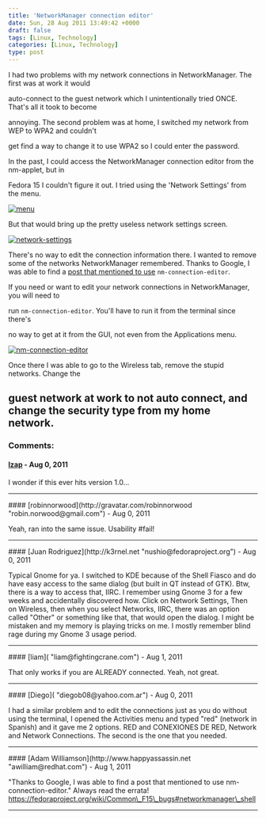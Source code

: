 ```yaml
---
title: 'NetworkManager connection editor'
date: Sun, 28 Aug 2011 13:49:42 +0000
draft: false
tags: [Linux, Technology]
categories: [Linux, Technology]
type: post
---
```


I had two problems with my network connections in NetworkManager. The first was at work it would

auto-connect to the guest network which I unintentionally tried ONCE. That's all it took to become

annoying. The second problem was at home, I switched my network from WEP to WPA2 and couldn't

get find a way to change it to use WPA2 so I could enter the password.

In the past, I could access the NetworkManager connection editor from the nm-applet, but in

Fedora 15 I couldn't figure it out. I tried using the 'Network Settings' from the menu.

[![](/img/2011/08/menu.png "menu")](/img/2011/08/menu.png)

But that would bring up the pretty useless network settings screen.

[![](/img/2011/08/network-settings.png "network-settings")](/img/2011/08/network-settings.png)

There's no way to edit the connection information there. I wanted to remove some of the networks NetworkManager remembered. Thanks to Google, I was able to find a [post that mentioned to use](http://mail.gnome.org/archives/networkmanager-list/2009-January/msg00265.html) `nm-connection-editor`.

If you need or want to edit your network connections in NetworkManager, you will need to

run `nm-connection-editor`. You'll have to run it from the terminal since there's

no way to get at it from the GUI, not even from the Applications menu.

[![](/img/2011/08/nm-connection-editor.png "nm-connection-editor")](/img/2011/08/nm-connection-editor.png)

Once there I was able to go to the Wireless tab, remove the stupid networks. Change the

guest network at work to not auto connect, and change the security type from my home network.
---
### Comments:
#### [lzap](http://gravatar.com/lzap "lzap@seznam.cz") - <time datetime="2011-08-28 13:31:39">Aug 0, 2011</time>

I wonder if this ever hits version 1.0...
<hr />
#### [robinnorwood](http://gravatar.com/robinnorwood "robin.norwood@gmail.com") - <time datetime="2011-08-28 16:27:26">Aug 0, 2011</time>

Yeah, ran into the same issue. Usability #fail!
<hr />
#### [Juan Rodriguez](http://k3rnel.net "nushio@fedoraproject.org") - <time datetime="2011-08-28 17:38:24">Aug 0, 2011</time>

Typical Gnome for ya. I switched to KDE because of the Shell Fiasco and do have easy access to the same dialog (but built in QT instead of GTK). Btw, there is a way to access that, IIRC. I remember using Gnome 3 for a few weeks and accidentally discovered how. Click on Network Settings, Then on Wireless, then when you select Networks, IIRC, there was an option called "Other" or something like that, that would open the dialog. I might be mistaken and my memory is playing tricks on me. I mostly remember blind rage during my Gnome 3 usage period.
<hr />
#### [liam]( "liam@fightingcrane.com") - <time datetime="2011-08-29 01:07:10">Aug 1, 2011</time>

That only works if you are ALREADY connected. Yeah, not great.
<hr />
#### [Diego]( "diegob08@yahoo.com.ar") - <time datetime="2011-08-28 22:57:27">Aug 0, 2011</time>

I had a similar problem and to edit the connections just as you do without using the terminal, I opened the Activities menu and typed "red" (network in Spanish) and it gave me 2 options. RED and CONEXIONES DE RED, Network and Network Connections. The second is the one that you needed.
<hr />
#### [Adam Williamson](http://www.happyassassin.net "awilliam@redhat.com") - <time datetime="2011-08-29 17:35:43">Aug 1, 2011</time>

"Thanks to Google, I was able to find a post that mentioned to use nm-connection-editor." Always read the errata! https://fedoraproject.org/wiki/Common\_F15\_bugs#networkmanager\_shell
<hr />
